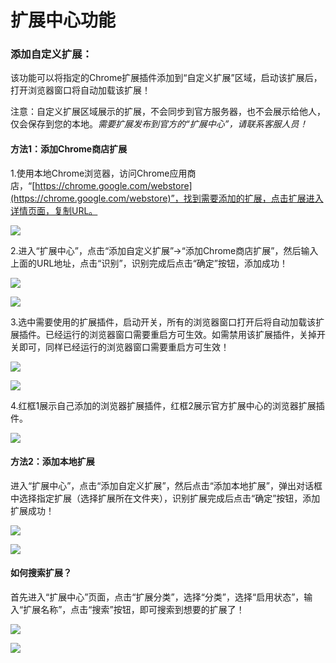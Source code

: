 # 扩展中心功能

### 添加自定义扩展：

该功能可以将指定的Chrome扩展插件添加到“自定义扩展”区域，启动该扩展后，打开浏览器窗口将自动加载该扩展！

注意：自定义扩展区域展示的扩展，不会同步到官方服务器，也不会展示给他人，仅会保存到您的本地。_需要扩展发布到官方的“扩展中心”，请联系客服人员！_

#### 方法1：添加Chrome商店扩展

1.使用本地Chrome浏览器，访问Chrome应用商店，“[https://chrome.google.com/webstore](https://chrome.google.com/webstore)”，找到需要添加的扩展，点击扩展进入详情页面，复制URL。

![](../.gitbook/assets/企业微信截图\_16611560564936.png)

2.进入“扩展中心”，点击“添加自定义扩展”->“添加Chrome商店扩展”，然后输入上面的URL地址，点击“识别”，识别完成后点击“确定”按钮，添加成功！

![](../.gitbook/assets/企业微信截图\_16611566342212.png)

![](../.gitbook/assets/企业微信截图\_16611563929265.png)

3.选中需要使用的扩展插件，启动开关，所有的浏览器窗口打开后将自动加载该扩展插件。已经运行的浏览器窗口需要重启方可生效。如需禁用该扩展插件，关掉开关即可，同样已经运行的浏览器窗口需要重启方可生效！

![](../.gitbook/assets/企业微信截图\_16611583159765.png)

![](../.gitbook/assets/企业微信截图\_16611585904964.png)

4.红框1展示自己添加的浏览器扩展插件，红框2展示官方扩展中心的浏览器扩展插件。

![](../.gitbook/assets/企业微信截图\_16611571735720.png)

#### 方法2：添加本地扩展

进入“扩展中心”，点击“添加自定义扩展”，然后点击“添加本地扩展”，弹出对话框中选择指定扩展（选择扩展所在文件夹），识别扩展完成后点击“确定”按钮，添加扩展成功！

![](../.gitbook/assets/企业微信截图\_16611590945506.png)

![](../.gitbook/assets/企业微信截图\_16611594032900.png)

#### 如何搜索扩展？

首先进入“扩展中心”页面，点击“扩展分类”，选择“分类”，选择“启用状态”，输入“扩展名称”，点击“搜索”按钮，即可搜索到想要的扩展了！

![](../.gitbook/assets/企业微信截图\_16611599768657.png)

![](<../.gitbook/assets/企业微信截图\_16611602052403 (1).png>)
